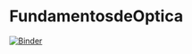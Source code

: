 # FundamentosdeOptica
[![Binder](https://mybinder.org/badge_logo.svg)](https://mybinder.org/v2/gh/oeolartep/FundamentosdeOptica/HEAD?labpath=interference_chap_3.ipynb)

